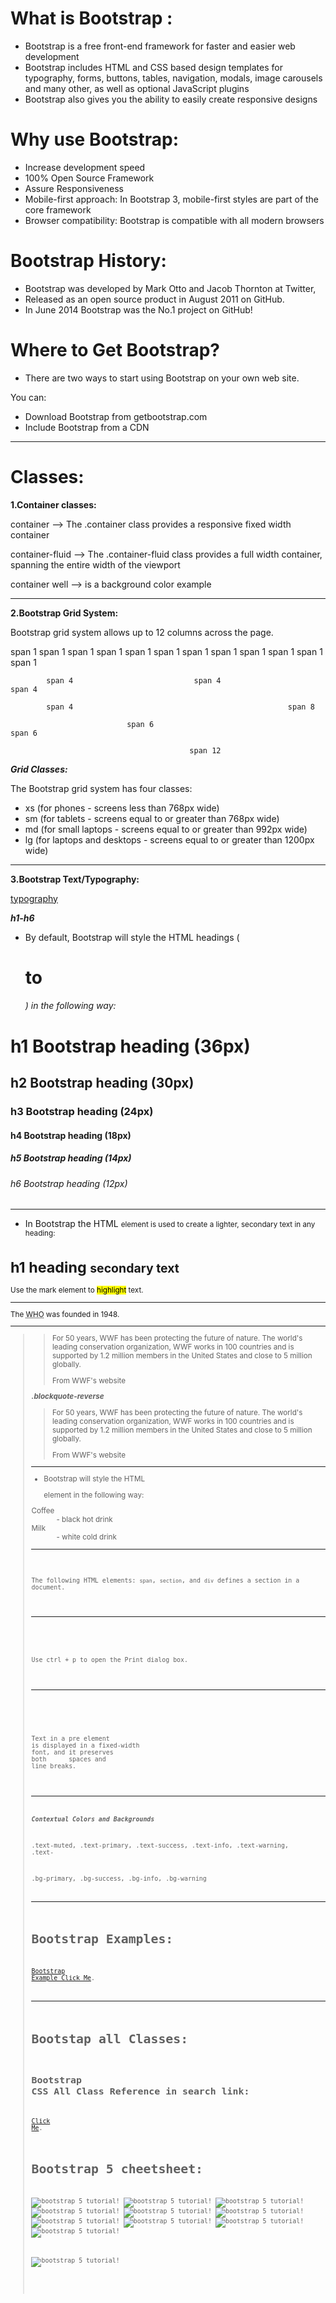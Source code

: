 # What is Bootstrap :

- Bootstrap is a free front-end framework for faster and easier web development
- Bootstrap includes HTML and CSS based design templates for typography, forms, buttons, tables, navigation, modals, image carousels and many other, as well as optional JavaScript plugins
- Bootstrap also gives you the ability to easily create responsive designs

# Why use Bootstrap:

- Increase development speed
- 100% Open Source Framework
- Assure Responsiveness
- Mobile-first approach: In Bootstrap 3, mobile-first styles are part of the core framework
- Browser compatibility: Bootstrap is compatible with all modern browsers

 # Bootstrap History:

- Bootstrap was developed by Mark Otto and Jacob Thornton at Twitter,
- Released as an open source product in August 2011 on GitHub.
- In June 2014 Bootstrap was the No.1 project on GitHub!

# Where to Get Bootstrap?

- There are two ways to start using Bootstrap on your own web site.

You can:

- Download Bootstrap from getbootstrap.com
- Include Bootstrap from a CDN

---

 # Classes:


**1.Container classes:**

container --> The .container class provides a responsive fixed width container

container-fluid  --> The .container-fluid class provides a full width container, spanning the entire width of the viewport

container well --> is a background color example

---

**2.Bootstrap Grid System:**

Bootstrap grid system allows up to 12 columns across the page.

span 1	span 1	span 1	span 1  	span 1	span 1	span 1	span 1	   span 1	span 1	span 1	span 1

            span 4	                         span 4	                                 span 4

            span 4	                                              span 8

                              span 6	                                   span 6

                                            span 12

***Grid Classes:***

The Bootstrap grid system has four classes:

- xs (for phones - screens less than 768px wide)
- sm (for tablets - screens equal to or greater than 768px wide)
- md (for small laptops - screens equal to or greater than 992px wide)
- lg (for laptops and desktops - screens equal to or greater than 1200px wide)

---

**3.Bootstrap Text/Typography:**

[typography](https://www.w3schools.com/bootstrap/bootstrap_ref_css_text.asp)


***h1-h6***
- By default, Bootstrap will style the HTML headings (<h1> to <h6>) in the following way:


<h1>h1 Bootstrap heading (36px)</h1>
<h2>h2 Bootstrap heading (30px)</h2>
<h3>h3 Bootstrap heading (24px)</h3>
<h4>h4 Bootstrap heading (18px)</h4>
<h5>h5 Bootstrap heading (14px)</h5>
<h6>h6 Bootstrap heading (12px)</h6>

---

***<small></small>***
- In Bootstrap the HTML <small> element is used to create a lighter, secondary text in any heading:

<h1>h1 heading <small>secondary text</small></h1>


***<mark></mark>***

<p>Use the mark element to <mark>highlight</mark> text.</p>

---

***<abbr></abbr>***

<p>The <abbr title="World Health Organization">WHO</abbr> was founded in 1948.</p>

---

***<blockquote>***

<blockquote>
    <p>For 50 years, WWF has been protecting the future of nature. The world's leading conservation organization, WWF works in 100 countries and is supported by 1.2 million members in the United States and close to 5 million globally.</p>
    <footer>From WWF's website</footer>
  </blockquote>

  ***.blockquote-reverse***

  <blockquote class="blockquote-reverse">
    <p>For 50 years, WWF has been protecting the future of nature. The world's leading conservation organization, WWF works in 100 countries and is supported by 1.2 million members in the United States and close to 5 million globally.</p>
    <footer>From WWF's website</footer>
  </blockquote>

  ---

 ***<dl>***

- Bootstrap will style the HTML <dl> element in the following way:

<dl>
    <dt>Coffee</dt>
    <dd>- black hot drink</dd>
    <dt>Milk</dt>
    <dd>- white cold drink</dd>
  </dl>     

  ---

  ***<code>***

  <p>The following HTML elements: <code>span</code>, <code>section</code>, and <code>div</code> defines a section in a document.</p>

  ---

  ***<kbd>***

   <p>Use <kbd>ctrl + p</kbd> to open the Print dialog box.</p>


   ---

   ***<pre>***

   <pre>
Text in a pre element
is displayed in a fixed-width
font, and it preserves
both      spaces and
line breaks.
</pre>

---

***Contextual Colors and Backgrounds***

.text-muted,
.text-primary,
.text-success,
.text-info,
.text-warning,
.text-

.bg-primary,
.bg-success,
.bg-info,
.bg-warning

---

# Bootstrap Examples:

[Bootstrap Example Click Me](https://www.w3schools.com/bootstrap/bootstrap_examples.asp).
 

---

# Bootstap all Classes:

## **Bootstrap CSS All Class Reference in search link:** 

[Click Me](https://www.w3schools.com/bootstrap/bootstrap_ref_all_classes.asp).
 

# Bootstrap 5 cheetsheet:

![bootstrap 5 tutorial!](./cheetsheet/1.jpg "basic")
![bootstrap 5 tutorial!](./cheetsheet/2.jpg "basic")
![bootstrap 5 tutorial!](./cheetsheet/3.jpg "basic")
![bootstrap 5 tutorial!](./cheetsheet/4.jpg "basic")
![bootstrap 5 tutorial!](./cheetsheet/5.jpg "basic")
![bootstrap 5 tutorial!](./cheetsheet/6.jpg "basic")
![bootstrap 5 tutorial!](./cheetsheet/7.jpg "basic")
![bootstrap 5 tutorial!](./cheetsheet/8.jpg "basic")
![bootstrap 5 tutorial!](./cheetsheet/9.jpg "basic")
![bootstrap 5 tutorial!](./cheetsheet/10.jpg "basic")

![bootstrap 5 tutorial!](./cheetsheet/12.jpg "basic")
